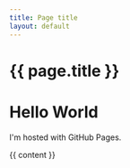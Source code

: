 ```yaml
---
title: Page title
layout: default
---
```


# {{ page.title }}

<!DOCTYPE html>
<html>
<body>
<h1>Hello World</h1>
<p>I'm hosted with GitHub Pages.</p>
{{ content }}
</body>
</html>
